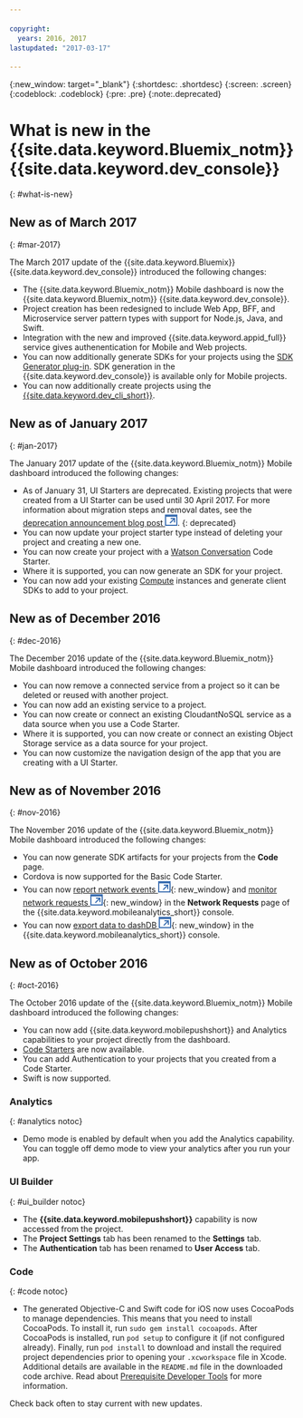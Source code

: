 ```yaml
---

copyright:
  years: 2016, 2017
lastupdated: "2017-03-17"

---
```

{:new_window: target="_blank"}
{:shortdesc: .shortdesc}
{:screen: .screen}
{:codeblock: .codeblock}
{:pre: .pre}
{:note:.deprecated}

# What is new in the {{site.data.keyword.Bluemix_notm}} {{site.data.keyword.dev_console}}
{: #what-is-new}


## New as of March 2017
{: #mar-2017}

The March 2017 update of the {{site.data.keyword.Bluemix}} {{site.data.keyword.dev_console}} introduced the following changes:

   * The {{site.data.keyword.Bluemix_notm}} Mobile dashboard is now the {{site.data.keyword.Bluemix_notm}} {{site.data.keyword.dev_console}}.
   * Project creation has been redesigned to include Web App, BFF, and Microservice server pattern types with support for Node.js, Java, and Swift.
   * Integration with the new and improved {{site.data.keyword.appid_full}} service gives authenentication for Mobile and Web projects.
   * You can now additionally generate SDKs for your projects using the [SDK Generator plug-in](sdk_cli.html). SDK generation in the {{site.data.keyword.dev_console}} is available only for Mobile projects.
   * You can now additionally create projects using the [{{site.data.keyword.dev_cli_short}}](dev_cli.html).


## New as of January 2017
{: #jan-2017}

The January 2017 update of the {{site.data.keyword.Bluemix_notm}} Mobile dashboard introduced the following changes:

   * As of January 31, UI Starters are deprecated. Existing projects that were created from a UI Starter can be used until 30 April 2017. For more information about migration steps and removal dates, see the [deprecation announcement blog post ![External link icon](../icons/launch-glyph.svg "External link icon")](https://www.ibm.com/blogs/bluemix/2017/01/bluemix-mobile-dashboard-update/).
{: deprecated}
   * You can now update your project starter type instead of deleting your project and creating a new one.
   * You can now create your project with a [Watson Conversation](tutorial_conversation.html) Code Starter.
   * Where it is supported, you can now generate an SDK for your project.
   * You can now add your existing [Compute](sdk_compute.html) instances and generate client SDKs to add to your project.


## New as of December 2016
{: #dec-2016}

The December 2016 update of the {{site.data.keyword.Bluemix_notm}} Mobile dashboard introduced the following changes:

   * You can now remove a connected service from a project so it can be deleted or reused with another project. 
   * You can now add an existing service to a project.
   * You can now create or connect an existing CloudantNoSQL service as a data source when you use a Code Starter.
   * Where it is supported, you can now create or connect an existing Object Storage service as a data source for your project.
   * You can now customize the navigation design of the app that you are creating with a UI Starter. 
   

## New as of November 2016
{: #nov-2016}

The November 2016 update of the {{site.data.keyword.Bluemix_notm}} Mobile dashboard introduced the following changes:

   * You can now generate SDK artifacts for your projects from the **Code** page.
   * Cordova is now supported for the Basic Code Starter.
   * You can now [report network events ![External link icon](../icons/launch-glyph.svg "External link icon")](/docs/services/mobileanalytics/sdk.html#network-requests){: new_window} and [monitor network requests ![External link icon](../icons/launch-glyph.svg "External link icon")](/docs/services/mobileanalytics/app-monitoring.html#monitor-network-requests){: new_window} in the **Network Requests** page of the {{site.data.keyword.mobileanalytics_short}} console.
   * You can now [export data to dashDB ![External link icon](../icons/launch-glyph.svg "External link icon")](/docs/services/mobileanalytics/app-monitoring.html#dashdb){: new_window} in the {{site.data.keyword.mobileanalytics_short}} console.


## New as of October 2016
{: #oct-2016}

The October 2016 update of the {{site.data.keyword.Bluemix_notm}} Mobile dashboard introduced the following changes:

   * You can now add {{site.data.keyword.mobilepushshort}} and Analytics capabilities to your project directly from the dashboard.
   * [Code Starters](starters.html#Code_Starter) are now available.
   * You can add Authentication to your projects that you created from a Code Starter.
   * Swift is now supported.


### Analytics
{: #analytics notoc}

   * Demo mode is enabled by default when you add the Analytics capability. You can toggle off demo mode to view your analytics after you run your app.


### UI Builder
{: #ui_builder notoc}

   * The **{{site.data.keyword.mobilepushshort}}** capability is now accessed from the project.
   * The **Project Settings** tab has been renamed to the **Settings** tab.
   * The **Authentication** tab has been renamed to **User Access** tab.


### Code
{: #code notoc}

   * The generated Objective-C and Swift code for iOS now uses CocoaPods to manage dependencies. This means that you need to install CocoaPods. To install it, run `sudo gem install cocoapods`. After CocoaPods is installed, run `pod setup` to configure it (if not configured already). Finally, run `pod install` to download and install the required project dependencies prior to opening your `.xcworkspace` file in Xcode. Additional details are available in the `README.md` file in the downloaded code archive. Read about [Prerequisite Developer Tools](get_code.html#prereq-dev-tools) for more information.

Check back often to stay current with new updates.
